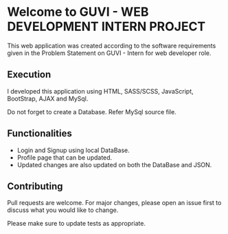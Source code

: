 # Welcome to GUVI - WEB DEVELOPMENT INTERN PROJECT


This web application was created according to the software requirements given in the Problem Statement on GUVI - Intern for web developer role.


## Execution
I developed this application using HTML, SASS/SCSS, JavaScript, BootStrap, AJAX and MySql.

Do not forget to create a Database. Refer MySql source file. 


## Functionalities
* Login and Signup using local DataBase.
* Profile page that can be updated.
* Updated changes are also updated on both the DataBase and JSON.

  
## Contributing
Pull requests are welcome. For major changes, please open an issue first to discuss what you would like to change.

Please make sure to update tests as appropriate.


